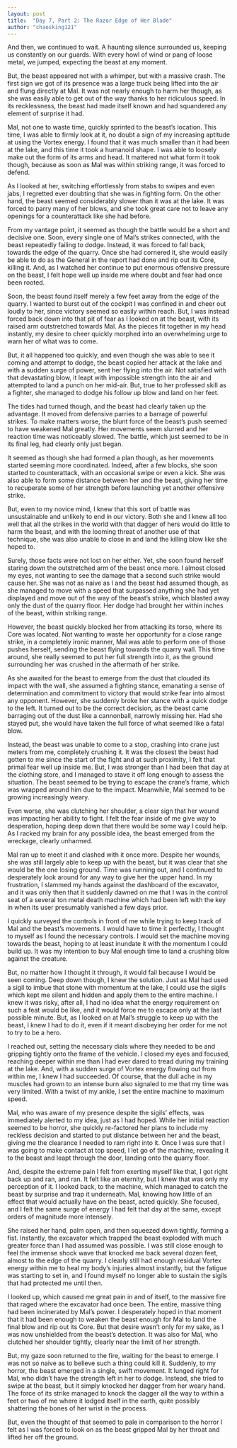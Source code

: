 ```yaml
---
layout: post
title:  "Day 7, Part 2: The Razor Edge of Her Blade"
author: "chaosking121"
---
```


And then, we continued to wait. A haunting silence surrounded us, keeping us constantly on our guards. With every howl of wind or pang of loose metal, we jumped, expecting the beast at any moment. 

But, the beast appeared not with a whimper, but with a massive crash. The first sign we got of its presence was a large truck being lifted into the air and flung directly at Mal. It was not nearly enough to harm her though, as she was easily able to get out of the way thanks to her ridiculous speed. In its recklessness, the beast had made itself known and had squandered any element of surprise it had.

Mal, not one to waste time, quickly sprinted to the beast’s location. This time, I was able to firmly look at it, no doubt a sign of my increasing aptitude at using the Vortex energy. I found that it was much smaller than it had been at the lake, and this time it took a humanoid shape. I was able to loosely make out the form of its arms and head. It mattered not what form it took though, because as soon as Mal was within striking range, it was forced to defend.

As I looked at her, switching effortlessly from stabs to swipes and even jabs, I regretted ever doubting that she was in fighting form. On the other hand, the beast seemed considerably slower than it was at the lake. It was forced to parry many of her blows, and she took great care not to leave any openings for a counterattack like she had before.

From my vantage point, it seemed as though the battle would be a short and decisive one. Soon, every single one of Mal’s strikes connected, with the beast repeatedly failing to dodge. Instead, it was forced to fall back, towards the edge of the quarry. Once she had cornered it, she would easily be able to do as the General in the report had done and rip out its Core, killing it. And, as I watched her continue to put enormous offensive pressure on the beast, I felt hope well up inside me where doubt and fear had once been rooted.

Soon, the beast found itself merely a few feet away from the edge of the quarry. I wanted to burst out of the cockpit I was confined in and cheer out loudly to her, since victory seemed so easily within reach. But, I was instead forced back down into that pit of fear as I looked on at the beast, with its raised arm outstretched towards Mal. As the pieces fit together in my head instantly, my desire to cheer quickly morphed into an overwhelming urge to warn her of what was to come. 

But, it all happened too quickly, and even though she was able to see it coming and attempt to dodge, the beast copied her attack at the lake and with a sudden surge of power, sent her flying into the air. Not satisfied with that devastating blow, it leapt with impossible strength into the air and attempted to land a punch on her mid-air. But, true to her professed skill as a fighter, she managed to dodge his follow up blow and land on her feet.

The tides had turned though, and the beast had clearly taken up the advantage. It moved from defensive parries to a barrage of powerful strikes. To make matters worse, the blunt force of the beast’s push seemed to have weakened Mal greatly. Her movements seem slurred and her reaction time was noticeably slowed. The battle, which just seemed to be in its final leg, had clearly only just began.

It seemed as though she had formed a plan though, as her movements started seeming more coordinated. Indeed, after a few blocks, she soon started to counterattack, with an occasional swipe or even a kick. She was also able to form some distance between her and the beast, giving her time to recuperate some of her strength before launching yet another offensive strike. 

But, even to my novice mind, I knew that this sort of battle was unsustainable and unlikely to end in our victory. Both she and I knew all too well that all the strikes in the world with that dagger of hers would do little to harm the beast, and with the looming threat of another use of that technique, she was also unable to close in and land the killing blow like she hoped to.

Surely, those facts were not lost on her either. Yet, she soon found herself staring down the outstretched arm of the beast once more. I almost closed my eyes, not wanting to see the damage that a second such strike would cause her. She was not as naive as I and the beast had assumed though, as she managed to move with a speed that surpassed anything she had yet displayed and move out of the way of the beast’s strike, which blasted away only the dust of the quarry floor. Her dodge had brought her within inches of the beast, within striking range.

However, the beast quickly blocked her from attacking its torso, where its Core was located. Not wanting to waste her opportunity for a close range strike, in a completely ironic manner, Mal was able to perform one of those pushes herself, sending the beast flying towards the quarry wall. This time around, she really seemed to put her full strength into it, as the ground surrounding her was crushed in the aftermath of her strike.

As she awaited for the beast to emerge from the dust that clouded its impact with the wall, she assumed a fighting stance, emanating a sense of determination and commitment to victory that would strike fear into almost any opponent. However, she suddenly broke her stance with a quick dodge to the left. It turned out to be the correct decision, as the beast came barraging out of the dust like a cannonball, narrowly missing her. Had she stayed put, she would have taken the full force of what seemed like a fatal blow.

Instead, the beast was unable to come to a stop, crashing into crane just meters from me, completely crushing it. It was the closest the beast had gotten to me since the start of the fight and at such proximity, I felt that primal fear well up inside me. But, I was stronger than I had been that day at the clothing store, and I managed to stave it off long enough to assess the situation. The beast seemed to be trying to escape the crane’s frame, which was wrapped around him due to the impact. Meanwhile, Mal seemed to be growing increasingly weary. 

Even worse, she was clutching her shoulder, a clear sign that her wound was impacting her ability to fight. I felt the fear inside of me give way to desperation, hoping deep down that there would be some way I could help. As I racked my brain for any possible idea, the beast emerged from the wreckage, clearly unharmed. 

Mal ran up to meet it and clashed with it once more. Despite her wounds, she was still largely able to keep up with the beast, but it was clear that she would be the one losing ground. Time was running out, and I continued to desperately look around for any way to give her the upper hand. In my frustration, I slammed my hands against the dashboard of the excavator, and it was only then that it suddenly dawned on me that I was in the control seat of a several ton metal death machine which had been left with the key in when its user presumably vanished a few days prior. 

I quickly surveyed the controls in front of me while trying to keep track of Mal and the beast’s movements. I would have to time it perfectly, I thought to myself as I found the necessary controls. I would set the machine moving towards the beast, hoping to at least inundate it with the momentum I could build up. It was my intention to buy Mal enough time to land a crushing blow against the creature.

But, no matter how I thought it through, it would fail because I would be seen coming. Deep down though, I knew the solution. Just as Mal had used a sigil to imbue that stone with momentum at the lake, I could use the sigils which kept me silent and hidden and apply them to the entire machine. I knew it was risky, after all, I had no idea what the energy requirement on such a feat would be like, and it would force me to escape only at the last possible minute. But, as I looked on at Mal’s struggle to keep up with the beast, I knew I had to do it, even if it meant disobeying her order for me not to try to be a hero.

I reached out, setting the necessary dials where they needed to be and gripping tightly onto the frame of the vehicle. I closed my eyes and focused, reaching deeper within me than I had ever dared to tread during my training at the lake. And, with a sudden surge of Vortex energy flowing out from within me, I knew I had succeeded. Of course, that the dull ache in my muscles had grown to an intense burn also signaled to me that my time was very limited. With a twist of my ankle, I set the entire machine to maximum speed. 

Mal, who was aware of my presence despite the sigils’ effects, was immediately alerted to my idea, just as I had hoped. While her initial reaction seemed to be horror, she quickly re-factored her plans to include my reckless decision and started to put distance between her and the beast, giving me the clearance I needed to ram right into it. Once I was sure that I was going to make contact at top speed, I let go of the machine, revealing it to the beast and leapt through the door, landing onto the quarry floor.

And, despite the extreme pain I felt from exerting myself like that, I got right back up and ran, and ran. It felt like an eternity, but I knew that was only my perception of it. I looked back, to the machine, which managed to catch the beast by surprise and trap it underneath. Mal, knowing how little of an effect that would actually have on the beast, acted quickly. She focused, and I felt the same surge of energy I had felt that day at the same, except orders of magnitude more intensely. 

She raised her hand, palm open, and then squeezed down tightly, forming a fist. Instantly, the excavator which trapped the beast exploded with much greater force than I had assumed was possible. I was still close enough to feel the immense shock wave that knocked me back several dozen feet, almost to the edge of the quarry. I clearly still had enough residual Vortex energy within me to heal my body’s injuries almost instantly, but the fatigue was starting to set in, and I found myself no longer able to sustain the sigils that had protected me until then.

I looked up, which caused me great pain in and of itself, to the massive fire that raged where the excavator had once been. The entire, massive thing had been incinerated by Mal’s power. I desperately hoped in that moment that it had been enough to weaken the beast enough for Mal to land the final blow and rip out its Core. But that desire wasn’t only for my sake, as I was now unshielded from the beast’s detection. It was also for Mal, who clutched her shoulder tightly, clearly near the limit of her strength.

But, my gaze soon returned to the fire, waiting for the beast to emerge. I was not so naive as to believe such a thing could kill it. Suddenly, to my horror, the beast emerged in a single, swift movement. It lunged right for Mal, who didn’t have the strength left in her to dodge. Instead, she tried to swipe at the beast, but it simply knocked her dagger from her weary hand. The force of its strike managed to knock the dagger all the way to within a feet or two of me where it lodged itself in the earth, quite possibly shattering the bones of her wrist in the process.

But, even the thought of that seemed to pale in comparison to the horror I felt as I was forced to look on as the beast gripped Mal by her throat and lifted her off the ground.